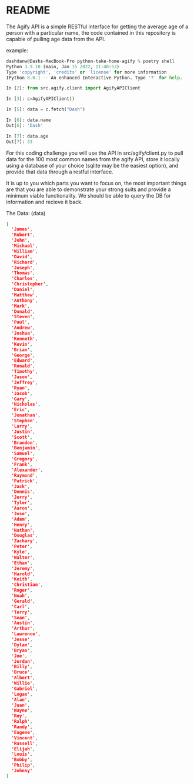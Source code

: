 # README #

The Agify API is a simple RESTful interface for getting the average age of a person with a particular name,
the code contained in this repository is capable of pulling age data from the API.

example:
```python
dashdanw@Dashs-MacBook-Pro python-take-home-agify % poetry shell
Python 3.9.10 (main, Jan 15 2022, 11:40:53) 
Type 'copyright', 'credits' or 'license' for more information
IPython 8.0.1 -- An enhanced Interactive Python. Type '?' for help.

In [2]: from src.agify.client import AgifyAPIClient

In [3]: c=AgifyAPIClient()

In [5]: data = c.fetch("Dash")

In [6]: data.name
Out[6]: 'Dash'

In [7]: data.age
Out[7]: 33

```

For this coding challenge you will use the API in src/agify/client.py to pull data for the 100 most common names from the agify API, store it locally using a database of your choice (sqlite may be the easiest option), and provide that data  through a restful interface. 

It is up to you which parts you want to focus on, the most important things are that you are able to demonstrate your strong suits and provide a minimum viable functionality. We should be able to query the DB for information and recieve it back.

The Data: (data)

```json
[
  'James',
  'Robert',
  'John',
  'Michael',
  'William',
  'David',
  'Richard',
  'Joseph',
  'Thomas',
  'Charles',
  'Christopher',
  'Daniel',
  'Matthew',
  'Anthony',
  'Mark',
  'Donald',
  'Steven',
  'Paul',
  'Andrew',
  'Joshua',
  'Kenneth',
  'Kevin',
  'Brian',
  'George',
  'Edward',
  'Ronald',
  'Timothy',
  'Jason',
  'Jeffrey',
  'Ryan',
  'Jacob',
  'Gary',
  'Nicholas',
  'Eric',
  'Jonathan',
  'Stephen',
  'Larry',
  'Justin',
  'Scott',
  'Brandon',
  'Benjamin',
  'Samuel',
  'Gregory',
  'Frank',
  'Alexander',
  'Raymond',
  'Patrick',
  'Jack',
  'Dennis',
  'Jerry',
  'Tyler',
  'Aaron',
  'Jose',
  'Adam',
  'Henry',
  'Nathan',
  'Douglas',
  'Zachary',
  'Peter',
  'Kyle',
  'Walter',
  'Ethan',
  'Jeremy',
  'Harold',
  'Keith',
  'Christian',
  'Roger',
  'Noah',
  'Gerald',
  'Carl',
  'Terry',
  'Sean',
  'Austin',
  'Arthur',
  'Lawrence',
  'Jesse',
  'Dylan',
  'Bryan',
  'Joe',
  'Jordan',
  'Billy',
  'Bruce',
  'Albert',
  'Willie',
  'Gabriel',
  'Logan',
  'Alan',
  'Juan',
  'Wayne',
  'Roy',
  'Ralph',
  'Randy',
  'Eugene',
  'Vincent',
  'Russell',
  'Elijah',
  'Louis',
  'Bobby',
  'Philip',
  'Johnny'
]
```
